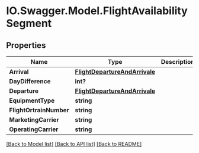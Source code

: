 # IO.Swagger.Model.FlightAvailabilitySegment
## Properties

Name | Type | Description | Notes
------------ | ------------- | ------------- | -------------
**Arrival** | [**FlightDepartureAndArrivale**](FlightDepartureAndArrivale.md) |  | [optional] 
**DayDifference** | **int?** |  | [optional] 
**Departure** | [**FlightDepartureAndArrivale**](FlightDepartureAndArrivale.md) |  | [optional] 
**EquipmentType** | **string** |  | [optional] 
**FlightOrtrainNumber** | **string** |  | [optional] 
**MarketingCarrier** | **string** |  | [optional] 
**OperatingCarrier** | **string** |  | [optional] 

[[Back to Model list]](../README.md#documentation-for-models) [[Back to API list]](../README.md#documentation-for-api-endpoints) [[Back to README]](../README.md)

